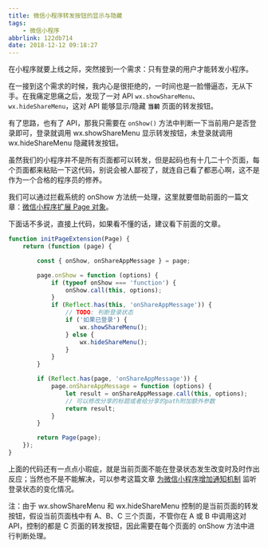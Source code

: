 ```yaml
---
title: 微信小程序转发按钮的显示与隐藏
tags:
    - 微信小程序
abbrlink: 122db714
date: 2018-12-12 09:18:27
---
```


在小程序就要上线之际，突然接到一个需求：只有登录的用户才能转发小程序。

在一接到这个需求的时候，我内心是很拒绝的，一时间也是一脸懵逼态，无从下手。在我痛定思痛之后，发现了一对 API `wx.showShareMenu`、`wx.hideShareMenu`，这对 API 能够显示/隐藏 **`当前`** 页面的转发按钮。

有了思路，也有了 API，那我只需要在 `onShow()` 方法中判断一下当前用户是否登录即可，登录就调用 wx.showShareMenu 显示转发按钮，未登录就调用 wx.hideShareMenu 隐藏转发按钮。

虽然我们的小程序并不是所有页面都可以转发，但是起码也有十几二十个页面，每个页面都来粘贴一下这代码，别说会被人鄙视了，就连自己看了都恶心啊，这不是作为一个合格的程序员的修养。

我们可以通过拦截系统的 onShow 方法统一处理，这里就要借助前面的一篇文章：[微信小程序扩展 Page 对象](/posts/cd0696c4/index.html)。

下面话不多说，直接上代码，如果看不懂的话，建议看下前面的文章。

```JavaScript
function initPageExtension(Page) {
    return (function (page) {

        const { onShow, onShareAppMessage } = page;

        page.onShow = function (options) {
            if (typeof onShow === 'function') {
                onShow.call(this, options);
            }
            if (Reflect.has(this, 'onShareAppMessage')) {
                // TODO: 判断登录状态
                if ('如果已登录') {
                    wx.showShareMenu();
                } else {
                    wx.hideShareMenu();
                }
            }
        }

        if (Reflect.has(page, 'onShareAppMessage')) {
            page.onShareAppMessage = function (options) {
                let result = onShareAppMessage.call(this, options);
                // 可以修改分享的标题或者给分享的path附加额外参数
                return result;
            }
        }

        return Page(page);
    });
}
```

上面的代码还有一点点小瑕疵，就是当前页面不能在登录状态发生改变时及时作出反应；当然也不是不能解决，可以参考这篇文章 [为微信小程序增加通知机制](/posts/2c6d003/index.html) 监听登录状态的变化情况。

注：由于 wx.showShareMenu 和 wx.hideShareMenu 控制的是当前页面的转发按钮，假设当前页面栈中有 A、B、C 三个页面，不管你在 A 或 B 中调用这对 API，控制的都是 C 页面的转发按钮，因此需要在每个页面的 onShow 方法中进行判断处理。
